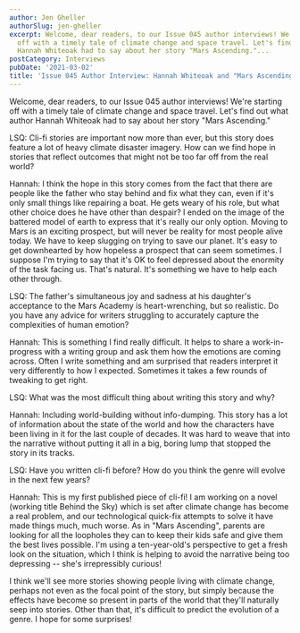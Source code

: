 ```yaml
---
author: Jen Gheller
authorSlug: jen-gheller
excerpt: Welcome, dear readers, to our Issue 045 author interviews! We're starting
  off with a timely tale of climate change and space travel. Let's find out what author
  Hannah Whiteoak had to say about her story "Mars Ascending."...
postCategory: Interviews
pubDate: '2021-03-02'
title: 'Issue 045 Author Interview: Hannah Whiteoak and "Mars Ascending"'
---
```

Welcome, dear readers, to our Issue 045 author interviews! We're starting off with a timely tale of climate change and space travel. Let's find out what author Hannah Whiteoak had to say about her story "Mars Ascending."

LSQ: Cli-fi stories are important now more than ever, but this story does feature a lot of heavy climate disaster imagery. How can we find hope in stories that reflect outcomes that might not be too far off from the real world?

Hannah: I think the hope in this story comes from the fact that there are people like the father who stay behind and fix what they can, even if it's only small things like repairing a boat. He gets weary of his role, but what other choice does he have other than despair? I ended on the image of the battered model of earth to express that it's really our only option. Moving to Mars is an exciting prospect, but will never be reality for most people alive today. We have to keep slugging on trying to save our planet. It's easy to get downhearted by how hopeless a prospect that can seem sometimes. I suppose I'm trying to say that it's OK to feel depressed about the enormity of the task facing us. That's natural. It's something we have to help each other through.

LSQ: The father's simultaneous joy and sadness at his daughter's acceptance to the Mars Academy is heart-wrenching, but so realistic. Do you have any advice for writers struggling to accurately capture the complexities of human emotion?

Hannah: This is something I find really difficult. It helps to share a work-in-progress with a writing group and ask them how the emotions are coming across. Often I write something and am surprised that readers interpret it very differently to how I expected. Sometimes it takes a few rounds of tweaking to get right.

LSQ: What was the most difficult thing about writing this story and why?

Hannah: Including world-building without info-dumping. This story has a lot of information about the state of the world and how the characters have been living in it for the last couple of decades. It was hard to weave that into the narrative without putting it all in a big, boring lump that stopped the story in its tracks.

LSQ: Have you written cli-fi before? How do you think the genre will evolve in the next few years?

Hannah: This is my first published piece of cli-fi! I am working on a novel (working title Behind the Sky) which is set after climate change has become a real problem, and our technological quick-fix attempts to solve it have made things much, much worse. As in "Mars Ascending", parents are looking for all the loopholes they can to keep their kids safe and give them the best lives possible. I'm using a ten-year-old's perspective to get a fresh look on the situation, which I think is helping to avoid the narrative being too depressing -- she's irrepressibly curious!

I think we'll see more stories showing people living with climate change, perhaps not even as the focal point of the story, but simply because the effects have become so present in parts of the world that they'll naturally seep into stories. Other than that, it's difficult to predict the evolution of a genre. I hope for some surprises!